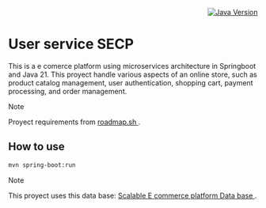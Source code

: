 
<div align=right>
  
[![Java Version](https://img.shields.io/badge/Java-21%2B-orange)](https://www.oracle.com/java/technologies/javase/jdk21-archive-downloads.html)
</div>

# User service SECP
This is a e comerce platform using microservices architecture in Springboot and Java 21. This proyect handle various aspects of an online store, such as product catalog management, user authentication, 
shopping cart, payment processing, and order management.

> [!NOTE]
> Proyect requirements from <a href="https://roadmap.sh/projects/scalable-ecommerce-platform"> roadmap.sh </a>.

## How to use 

```bash 
mvn spring-boot:run
```

> [!NOTE]
> This proyect uses this data base:  <a href="https://github.com/untalbry/scalable-e-commerce-db"> Scalable E commerce platform Data base </a>.
